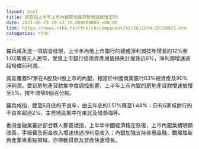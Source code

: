 ```yaml
---
layout: post
title: 調查指上半年上市內銀房地產貸款增速放慢至5%
date: 2021-09-23 10:53:36.000000000 +08:00
link: https://news.rthk.hk/rthk/ch/component/k2/1611874-20210923.htm
categories: rthk
---
```


羅兵咸永道一項調查發現，上半年內地上市銀行的總體淨利潤按年增長約12%至1.02萬億元人民幣，受惠上市銀行信用資產減值損失計提跌近6%，淨利潤增速遠超撥備前利潤。

調查覆蓋57家在A股及H股上市的內銀，相當於中國商業銀行83%總資產及90%淨利潤。受到房地產貸款集中度調控影響，上半年上市內銀的房地產貸款增速放慢至5%，按年收窄6個百分點。

羅兵咸指，截至6月底的不良率，由去年底的1.51%降至1.44%；只有6家城商行的不良率超過2%，主營地區集中在東北及環渤海等。

香港金融業審計部合夥人鄭善斌指，上半年中國經濟穩定恢復，上市內銀業績明顯改善，手續費及佣金收入增速快過淨利息收入；內銀加強支持普惠金融、戰略性新興產業等重點領域，亦帶動貸款及資產快速增長。
